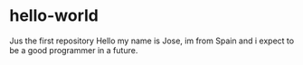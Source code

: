# hello-world
Jus the first repository
Hello my name is Jose, im from Spain and i expect to be a good programmer in a future.
